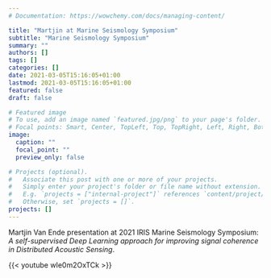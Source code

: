 ```yaml
---
# Documentation: https://wowchemy.com/docs/managing-content/

title: "Martjin at Marine Seismology Symposium"
subtitle: "Marine Seismology Symposium"
summary: ""
authors: []
tags: []
categories: []
date: 2021-03-05T15:16:05+01:00
lastmod: 2021-03-05T15:16:05+01:00
featured: false
draft: false

# Featured image
# To use, add an image named `featured.jpg/png` to your page's folder.
# Focal points: Smart, Center, TopLeft, Top, TopRight, Left, Right, BottomLeft, Bottom, BottomRight.
image:
  caption: ""
  focal_point: ""
  preview_only: false

# Projects (optional).
#   Associate this post with one or more of your projects.
#   Simply enter your project's folder or file name without extension.
#   E.g. `projects = ["internal-project"]` references `content/project/deep-learning/index.md`.
#   Otherwise, set `projects = []`.
projects: []
---
```


Martjin Van Ende presentation at 2021 IRIS Marine Seismology Symposium: _A self-supervised Deep Learning approach for improving signal coherence in Distributed Acoustic Sensing_.

{{< youtube wIe0m2OxTCk >}}